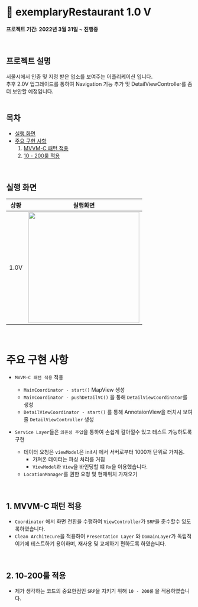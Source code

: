 # 🥘 exemplaryRestaurant 1.0 V

**프로젝트 기간: 2022년 3월 31일 ~ 진행중**

&nbsp; 


## 프로젝트 설명
서울시에서 인증 및 지정 받은 업소를 보여주는 어플리케이션 입니다.<br>
추후 2.0V 업그레이드를 통하여 Navigation 기능 추가 및 DetailViewController를 좀더 보안할 예정입니다.
&nbsp;  
&nbsp; 

## 목차
+ [실행 화면](#실행-화면)
+ [주요 구현 사항](#주요-구현-사항)
    1. [MVVM-C 패턴 적용](#1-mvvm-c-패턴-적용)
    2. [10 - 200룰 적용](#2-10-200룰-적용)


&nbsp;

## 실행 화면
|상황|실행화면|
|:--:|:--:|
|1.0V|<img width=300 src="https://user-images.githubusercontent.com/52707151/163712953-6bdd2839-b094-40e1-aa5b-8d46d9c4e325.gif">|



&nbsp;
# 주요 구현 사항

+ `MVVM-C 패턴 적용` 적용
  + `MainCoordinator - start()` MapView 생성
  + `MainCoordinator - pushDetailVC()` 을 통해 `DetailViewCoordinator`를 생성
  + `DetailViewCoordinator - start()` 를 통해 AnnotaionView을 터치시 보여줄 `DetailViewController` 생성
&nbsp;

+ `Service Layer`들은 `의존성 주입`을 통하여 손쉽게 갈아낄수 있고 테스트 가능하도록 구현
  + 데이터 요청은 `viewModel`은 init시 에서 서버로부터 1000개 단위로 가져옴.
      + 가져온 데이터는 파싱 처리를 거침
      + `ViewModel`과 `View`을 바인딩할 떄 `Rx`을 이용했습니다.
  + `LocationManager`를 권한 요청 및 현재위치 가져오기

&nbsp;

## 1. MVVM-C 패턴 적용 

+ `Coordinator` 에서 화면 전환을 수행하여 `ViewController`가 `SRP`을 준수할수 있도록하였습니다.
+ `Clean Architecure`을 적용하여 `Presentation Layer` 와 `DomainLayer`가 독립적이기에 테스트하기 용이하며, 재사용 및 교체하기 편하도록 하였습니다.

&nbsp;


## 2. 10-200룰 적용
+ 제가 생각하는 코드의 중요한점인 `SRP`을 지키기 위해 `10 - 200룰` 을 적용하였습니다.

&nbsp;
    
